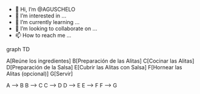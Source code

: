 - 👋 Hi, I’m @AGUSCHELO
- 👀 I’m interested in ...
- 🌱 I’m currently learning ...
- 💞️ I’m looking to collaborate on ...
- 📫 How to reach me ...

<!---
AGUSCHELO/AGUSCHELO is a ✨ special ✨ repository because its `README.md` (this file) appears on your GitHub profile.
You can click the Preview link to take a look at your changes.
--->graph TD
A[Reúne los ingredientes]
B[Preparación de las Alitas]
C[Cocinar las Alitas]
D[Preparación de la Salsa]
E[Cubrir las Alitas con Salsa]
F[Hornear las Alitas (opcional)]
G[Servir]

A --> B
B --> C
C --> D
D --> E
E --> F
F --> G

